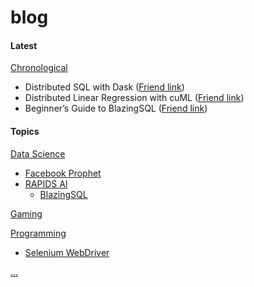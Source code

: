 # blog

#### **Latest**

[Chronological](docs/chronological)
- Distributed SQL with Dask ([Friend link](https://blog.blazingdb.com/distributed-sql-with-dask-2979262acc8a?source=friends_link&sk=077319064cd7d9e18df8c0292eb5d33d))
- Distributed Linear Regression with cuML ([Friend link](https://medium.com/dropout-analytics/distributed-linear-regression-with-cuml-b4f32d727e22?source=friends_link&sk=458531bdbb4cf88060d06736f2d4c646))
- Beginner’s Guide to BlazingSQL ([Friend link](https://medium.com/dropout-analytics/beginners-guide-to-blazingsql-9ab6c2a9c6ad?source=friends_link&sk=1c4a81ea2cb0a061423c2d370acb60f4))

#### **Topics**

[Data Science](docs/data_science)
- [Facebook Prophet](docs/ds/prophet)
- [RAPIDS AI](docs/ds/rapids)
  - [BlazingSQL](docs/ds/rapids_ai/blazingsql)

[Gaming](docs/gaming)

[Programming](docs/programming)
- [Selenium WebDriver](docs/pr/selenium)

[...](docs/more)
